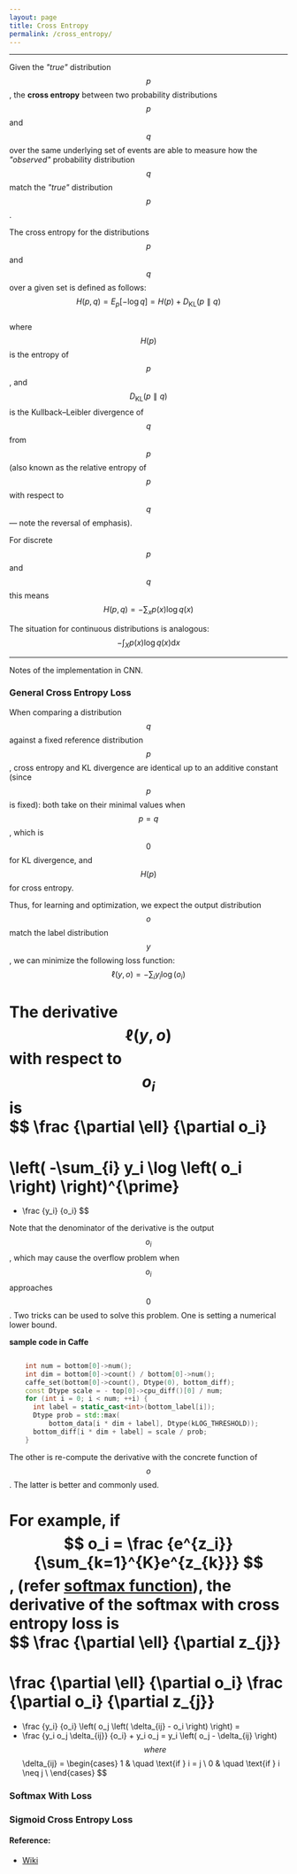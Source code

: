 ```yaml
---
layout: page
title: Cross Entropy
permalink: /cross_entropy/
---
```


------

Given the *"true"* distribution $$p$$, the **cross entropy** between two probability distributions $$p$$ and $$q$$ over the same underlying set of events are able to measure how the *"observed"* probability distribution $$q$$ match the *"true"* distribution $$p$$.  

The cross entropy for the distributions $$p$$ and $$q$$ over a given set is defined as follows:  
$$H(p,q)=E_{p}[-\log q]=H(p)+D_{\mathrm{KL}}(p \parallel q)$$  
where $$H(p)$$ is the entropy of $$p$$, and $$D_{\mathrm{KL}}(p \parallel q)$$ is the Kullback–Leibler divergence of $$q$$ from $$p$$ (also known as the relative entropy of $$p$$ with respect to $$q$$ — note the reversal of emphasis).  

For discrete $$p$$ and $$q$$ this means 
$$H(p,q)=-\sum_{x}p(x) \log q(x)$$  

The situation for continuous distributions is analogous:
$$-\int_{X}p(x)\log q(x) \mathrm{d}x$$

------

Notes of the implementation in CNN.

### General Cross Entropy Loss

When comparing a distribution $$q$$ against a fixed reference distribution $$p$$, cross entropy and KL divergence are identical up to an additive constant (since $$p$$ is fixed): both take on their minimal values when $$p=q$$, which is $$0$$ for KL divergence, and $$H(p)$$ for cross entropy.  

Thus, for learning and optimization, we expect the output distribution $$o$$ match the label distribution $$y$$, we can minimize the following loss function:  
$$ \ell (y,o) = -\sum_{i} y_i \log \left( o_i \right) $$

The derivative $$\ell (y,o)$$ with respect to $$o_i$$ is  
$$ 
\frac {\partial \ell} {\partial o_i} 
= 
\left( -\sum_{i} y_i \log \left( o_i \right) \right)^{\prime} 
=
- \frac {y_i} {o_i}
$$  

Note that the denominator of the derivative is the output $$o_i$$, which may cause the overflow problem when $$o_i$$ approaches $$0$$. Two tricks can be used to solve this problem. One is setting a numerical lower bound.  

**sample code in Caffe**

```c++

    int num = bottom[0]->num();
    int dim = bottom[0]->count() / bottom[0]->num();
    caffe_set(bottom[0]->count(), Dtype(0), bottom_diff);
    const Dtype scale = - top[0]->cpu_diff()[0] / num;
    for (int i = 0; i < num; ++i) {
      int label = static_cast<int>(bottom_label[i]);
      Dtype prob = std::max(
          bottom_data[i * dim + label], Dtype(kLOG_THRESHOLD));
      bottom_diff[i * dim + label] = scale / prob;
    }

```

The other is re-compute the derivative with the concrete function of $$o$$. The latter is better and commonly used.  

For example, if $$ o_i = \frac {e^{z_i}} {\sum_{k=1}^{K}e^{z_{k}}} $$, (refer [softmax function](/softmax/)), the derivative of the softmax with cross entropy loss is  
$$
\frac {\partial \ell} {\partial z_{j}}
=
\frac {\partial \ell} {\partial o_i} \frac {\partial o_i} {\partial z_{j}}
=
- \frac {y_i} {o_i} \left( o_j \left( \delta_{ij} - o_i \right) \right)
=
- \frac {y_i o_j \delta_{ij}} {o_i} + y_i o_j
=
y_i \left( o_j - \delta_{ij} \right)
$$  
where  
$$
 \delta_{ij} = 
   \begin{cases}
     1 & \quad \text{if } i = j \\
     0 & \quad \text{if } i \neq j \\
   \end{cases}
$$

### Softmax With Loss



### Sigmoid Cross Entropy Loss


#### Reference:
* [Wiki](https://en.wikipedia.org/wiki/Cross_entropy)